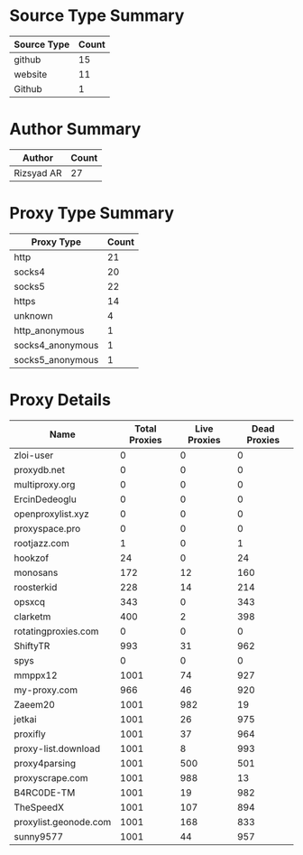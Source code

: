 # Source Type Summary

| Source Type | Count |
|-------------|-------|
| github | 15 |
| website | 11 |
| Github | 1 |


# Author Summary

| Author | Count |
|--------|-------|
| Rizsyad AR | 27 |


# Proxy Type Summary

| Proxy Type | Count |
|------------|-------|
| http | 21 |
| socks4 | 20 |
| socks5 | 22 |
| https | 14 |
| unknown | 4 |
| http_anonymous | 1 |
| socks4_anonymous | 1 |
| socks5_anonymous | 1 |


# Proxy Details

| Name | Total Proxies | Live Proxies | Dead Proxies |
|------|---------------|--------------|---------------|
| zloi-user | 0 | 0 | 0 |
| proxydb.net | 0 | 0 | 0 |
| multiproxy.org | 0 | 0 | 0 |
| ErcinDedeoglu | 0 | 0 | 0 |
| openproxylist.xyz | 0 | 0 | 0 |
| proxyspace.pro | 0 | 0 | 0 |
| rootjazz.com | 1 | 0 | 1 |
| hookzof | 24 | 0 | 24 |
| monosans | 172 | 12 | 160 |
| roosterkid | 228 | 14 | 214 |
| opsxcq | 343 | 0 | 343 |
| clarketm | 400 | 2 | 398 |
| rotatingproxies.com | 0 | 0 | 0 |
| ShiftyTR | 993 | 31 | 962 |
| spys | 0 | 0 | 0 |
| mmppx12 | 1001 | 74 | 927 |
| my-proxy.com | 966 | 46 | 920 |
| Zaeem20 | 1001 | 982 | 19 |
| jetkai | 1001 | 26 | 975 |
| proxifly | 1001 | 37 | 964 |
| proxy-list.download | 1001 | 8 | 993 |
| proxy4parsing | 1001 | 500 | 501 |
| proxyscrape.com | 1001 | 988 | 13 |
| B4RC0DE-TM | 1001 | 19 | 982 |
| TheSpeedX | 1001 | 107 | 894 |
| proxylist.geonode.com | 1001 | 168 | 833 |
| sunny9577 | 1001 | 44 | 957 |
